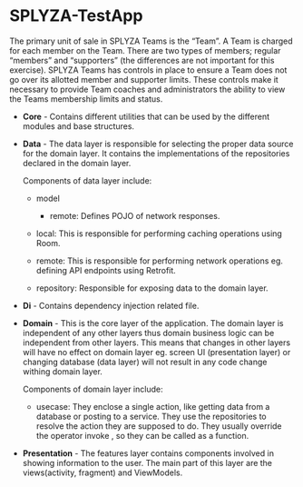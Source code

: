 # SPLYZA-TestApp

The primary unit of sale in SPLYZA Teams is the “Team”. A Team is charged for each member on the
Team. There are two types of members; regular “members” and “supporters” (the differences are not
important for this exercise). SPLYZA Teams has controls in place to ensure a Team does not go over
its allotted member and supporter limits. These controls make it necessary to provide Team coaches
and administrators the ability to view the Teams membership limits and status.

- **Core** - Contains different utilities that can be used by the different modules and base
  structures.

- **Data** - The data layer is responsible for selecting the proper data source for the domain
  layer. It contains the implementations of the repositories declared in the domain layer.

  Components of data layer include:

  * model
    - remote: Defines POJO of network responses.

  * local: This is responsible for performing caching operations using Room.

  * remote: This is responsible for performing network operations eg. defining API endpoints using
    Retrofit.

  * repository: Responsible for exposing data to the domain layer.

- **Di** - Contains dependency injection related file.

- **Domain** - This is the core layer of the application. The domain layer is independent of any
  other layers thus domain business logic can be independent from other layers. This means that
  changes in other layers will have no effect on domain layer eg. screen UI (presentation layer) or
  changing database (data layer) will not result in any code change withing domain layer.

  Components of domain layer include:

  * usecase: They enclose a single action, like getting data from a database or posting to a
    service. They use the repositories to resolve the action they are supposed to do. They usually
    override the operator invoke , so they can be called as a function.

- **Presentation** - The features layer contains components involved in showing information to the
  user. The main part of this layer are the views(activity, fragment) and ViewModels.
